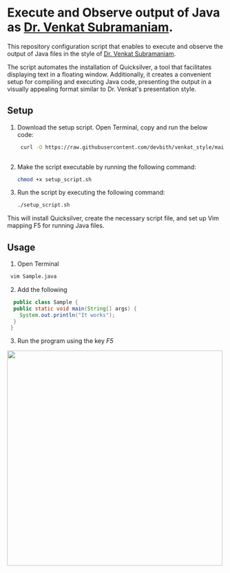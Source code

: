 # Execute and Observe output of Java as <a href="https://www.youtube.com/watch?v=yTuwi--LFsM">Dr. Venkat Subramaniam</a>.

This repository configuration script that enables to execute and observe the output of Java files in the style of <a href="https://www.youtube.com/watch?v=yTuwi--LFsM">Dr. Venkat Subramaniam</a>.


The script automates the installation of Quicksilver, a tool that facilitates displaying text in a floating window. Additionally, it creates a convenient setup for compiling and executing Java code, presenting the output in a visually appealing format similar to Dr. Venkat's presentation style.


## Setup

1. Download the setup script. Open Terminal, copy and run the below code:

   ```bash
    curl -O https://raw.githubusercontent.com/devbith/venkat_style/main/setup_script.sh
  
2. Make the script executable by running the following command:

   ```bash
   chmod +x setup_script.sh

3. Run the script by executing the following command:
  
   ```bash
   ./setup_script.sh
   
This will install Quicksilver, create the necessary script file, and set up Vim mapping F5 for running Java files.

## Usage


1. Open Terminal

```bash
 vim Sample.java
```
2. Add the following

``` java
  public class Sample {
  public static void main(String[] args) {
    System.out.println("It works");
  }
 }
```
3. Run the program using the key *F5* 

<img src="screentshot.png" height="500px">
